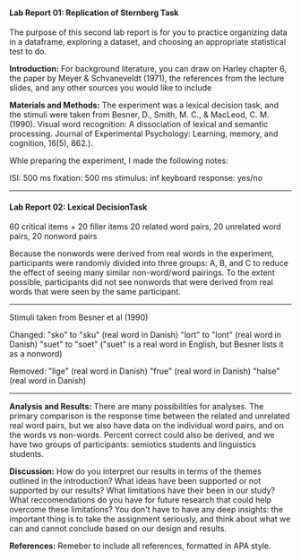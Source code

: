 #### Lab Report 01: Replication of Sternberg Task

The purpose of this second lab report is for you to practice organizing data in a dataframe, exploring a dataset, and choosing an appropriate statistical test to do.

**Introduction:**  For background literature, you can draw on Harley chapter 6, the paper by Meyer & Schvaneveldt (1971), the references from the lecture slides, and any other sources you would like to include

**Materials and Methods:** The experiment was a lexical decision task, and the stimuli were taken from Besner, D., Smith, M. C., & MacLeod, C. M. (1990). Visual word recognition: A dissociation of lexical and semantic processing. Journal of Experimental Psychology: Learning, memory, and cognition, 16(5), 862.).

Whle preparing the experiment, I made the following notes:

ISI: 500 ms
fixation: 500 ms
stimulus: inf
keyboard response: yes/no

---------------------------------------- 

#### Lab Report 02: Lexical DecisionTask

60 critical items + 20 filler items
20 related word pairs, 20 unrelated word pairs, 20 nonword pairs

Because the nonwords were derived from real words in the experiment, participants were randomly divided into three groups: A, B, and C to reduce the effect of seeing many similar non-word/word pairings. To the extent possible, participants did not see nonwords that were derived from real words that were seen by the same participant.

---------------------------------------- 

Stimuli taken from Besner et al (1990)

Changed: 
"sko" to "sku" (real word in Danish)
"lort" to "lont" (real word in Danish)
"suet" to "soet" ("suet" is a real word in English, but Besner lists it as a nonword)

Removed: 
"lige" (real word in Danish)
"frue" (real word in Danish)
"halse" (real word in Danish)

---------------------------------------- 



**Analysis and Results:** There are many possibilities for analyses. The primary comparison is the response time between the related and unrelated real word pairs, but we also have data on the individual word pairs, and on the words vs non-words. Percent correct could also be derived, and we have two groups of participants: semiotics students and linguistics students.

**Discussion:** How do you interpret our results in terms of the themes outlined in the introduction? What ideas have been supported or not supported by our results? What limitations have their been in our study? What reccomendations do you have for future research that could help overcome these limitations? You don't have to have any deep insights: the important thing is to take the assignment seriously, and think about what we can and cannot conclude based on our design and results.

**References:** Remeber to include all references, formatted in APA style.